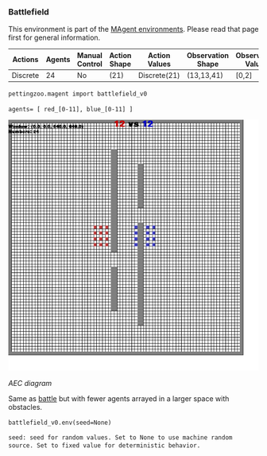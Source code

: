 
### Battlefield

This environment is part of the [MAgent environments](../magent.md). Please read that page first for general information.

| Actions  | Agents | Manual Control | Action Shape    | Action Values           | Observation Shape        | Observation Values |
|----------|--------|----------------|-----------------|-------------------------|--------------------------|--------------------|
| Discrete | 24     | No             | (21)         | Discrete(21)     | (13,13,41)             | [0,2]              |

`pettingzoo.magent import battlefield_v0`

`agents= [ red_[0-11], blue_[0-11] ]`

![](magent_battlefield.gif)

*AEC diagram*

Same as [battle](./battle.md) but with fewer agents arrayed in a larger space with obstacles.

```
battlefield_v0.env(seed=None)
```

```
seed: seed for random values. Set to None to use machine random source. Set to fixed value for deterministic behavior.
```
